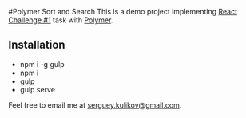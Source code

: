 #Polymer Sort and Search
This is a demo project implementing [React Challenge #1](http://jsraccoon.ru/react-challenge-sort-and-search) task with [Polymer](https://www.polymer-project.org/).

## Installation

* npm i -g gulp
* npm i
* gulp
* gulp serve

Feel free to email me at [serguey.kulikov@gmail.com](mailto:serguey.kulikov@gmail.com).
